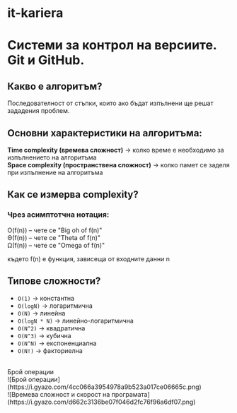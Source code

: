 # it-kariera

# Системи за контрол на версиите. Git и GitHub.

## Какво е алгоритъм?
Последователност от стъпки, които ако бъдат изпълнени ще решат зададения проблем.

## Основни характеристики на алгоритъма:
**Time complexity (времева сложност)** -> колко време е необходимо за изпълнението на алгоритъма <br/>
**Space complexity (пространствена сложност)** -> колко памет се заделя при изпълнение на алгоритъма <br/>

## Как се измерва complexity?
### Чрез асимптотчна нотация:
O(f(n)) –  чете се "Big oh of f(n)" <br/>
Θ(f(n)) – чете се "Theta of f(n)" <br/>
Ω(f(n)) – чете се "Omega of f(n)" <br/>

където f(n) е функция, зависеща от входните данни n <br/>

## Типове сложности?
- `O(1)` -> константна
- `O(logN)` -> логаритмична
- `O(N)` -> линейна
- `O(logN * N)` -> линейно-логаритмична
- `O(N^2)` -> квадратична
- `O(N^3)` -> кубична
- `O(N^N)` -> eкспоненциална
- `O(N!)` -> факториелна
<br/>
Брой операции <br/>
![Брой операции](https://i.gyazo.com/4cc066a3954978a9b523a017ce06665c.png)
<br/>
![Времева сложност и скорост на програмата](https://i.gyazo.com/d662c3136be07f046d2fc76f96a6df07.png)

